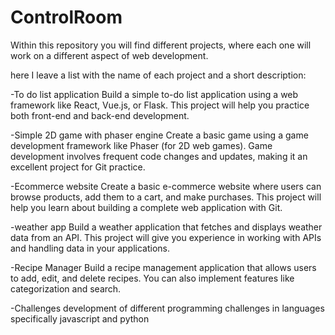 # ControlRoom

Within this repository you will find different projects, where each one will work on a different aspect of web development.

here I leave a list with the name of each project and a short description:

-To do list application
    Build a simple to-do list application using a web framework like React, Vue.js, or Flask. This project will help you practice both front-end and back-end development.

-Simple 2D game with phaser engine
    Create a basic game using a game development framework like Phaser (for 2D web games). Game development involves frequent code changes and updates, making it an excellent project for Git practice.

-Ecommerce website
    Create a basic e-commerce website where users can browse products, add them to a cart, and make purchases. This project will help you learn about building a complete web application with Git.

-weather app
    Build a weather application that fetches and displays weather data from an API. This project will give you experience in working with APIs and handling data in your applications.

-Recipe Manager
    Build a recipe management application that allows users to add, edit, and delete recipes. You can also implement features like categorization and search.

-Challenges
    development of different programming challenges in languages ​​specifically javascript and python